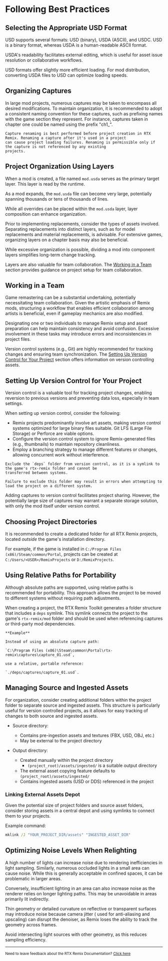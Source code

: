 # Following Best Practices

## Selecting the Appropriate USD Format

USD supports several formats: USD (binary), USDA (ASCII), and USDC. USD is a binary format, whereas USDA is a
human-readable ASCII format.

USDA's readability facilitates external editing, which is useful for asset issue resolution or collaborative workflows.

USD formats offer slightly more efficient loading. For mod distribution, converting USDA files to USD can optimize
loading speeds.

## Organizing Captures

In large mod projects, numerous captures may be taken to encompass all desired modifications. To maintain organization,
it is recommended to adopt a consistent naming convention for these captures, such as prefixing names with the game
section they represent. For instance, captures taken in chapter one could be named using the prefix "ch1_".

```{warning}
Capture renaming is best performed before project creation in RTX Remix. Renaming a capture after it's used in a project
can cause project loading failures. Renaming is permissible only if the capture is not referenced by any existing
projects.
```

## Project Organization Using Layers

When a mod is created, a file named `mod.usda` serves as the primary target layer. This layer is read by the runtime.

As a mod expands, the `mod.usda` file can become very large, potentially spanning thousands or tens of thousands of
lines.

While all overrides can be placed within the `mod.usda` layer, layer composition can enhance organization.

Prior to implementing replacements, consider the types of assets involved. Separating replacements into distinct layers,
such as for model replacements and material replacements, is advisable. For extensive games, organizing layers on a
chapter basis may also be beneficial.

While excessive organization is possible, dividing a mod into component layers simplifies long-term change tracking.

Layers are also valuable for team collaboration. The [Working in a Team](#working-in-a-team) section provides guidance
on project setup for team collaboration.

## Working in a Team

Game remastering can be a substantial undertaking, potentially necessitating team collaboration. Given the artistic
emphasis of Remix mods, structuring a workflow that enables efficient collaboration among artists is beneficial, even if
gameplay mechanics are also modified.

Designating one or two individuals to manage Remix setup and asset preparation can help maintain consistency and avoid
confusion. Excessive involvement in these tasks may introduce errors and inconsistencies in project files.

Version control systems (e.g., Git) are highly recommended for tracking changes and ensuring team synchronization.
The [Setting Up Version Control for Your Project](#setting-up-version-control-for-your-project) section offers
information on version controlling assets.

## Setting Up Version Control for Your Project

Version control is a valuable tool for tracking project changes, enabling reversion to previous versions and preventing
data loss, especially in team settings.

When setting up version control, consider the following:

* Remix projects predominantly involve art assets, making version control systems optimized for large binary files
  suitable. Git LFS (Large File Storage) or Perforce are viable options.
* Configure the version control system to ignore Remix-generated files (e.g., thumbnails) to maintain repository
  cleanliness.
* Employ a branching strategy to manage different features or changes, allowing concurrent work without interference.

```{important}
Exclude the `deps` folder from version control, as it is a symlink to the game's rtx-remix folder and cannot be
transferred between systems.

Failure to exclude this folder may result in errors when attempting to load the project on a different system.
```

Adding captures to version control facilitates project sharing. However, the potentially large size of captures may
warrant a separate storage solution, with only the mod itself under version control.

## Choosing Project Directories

It is recommended to create a dedicated folder for all RTX Remix projects, located *outside* the game's installation
directory.

For example, if the game is installed in `C:/Program Files (x86)/Steam/common/Portal`, projects can be created at
`C:/Users/<USER>/RemixProjects` or `D:/RemixProjects`.

## Using Relative Paths for Portability

Although absolute paths are supported, using relative paths is recommended for portability. This approach allows the
project to be moved to different systems without requiring path adjustments.

When creating a project, the RTX Remix Toolkit generates a folder structure that includes a `deps` symlink. This symlink
connects the project to the game's `rtx-remix/mod` folder and should be used when referencing captures or third-party
mod dependencies.

```{tip}
**Example**

Instead of using an absolute capture path:

`C:\Program Files (x86)\Steam\common\Portal\rtx-remix\captures\capture_01.usd`,

use a relative, portable reference:

`./deps/captures/capture_01.usd`.
```

## Managing Source and Ingested Assets

For organization, consider creating additional folders within the project folder to separate source and ingested assets.
This structure is particularly useful for version controlled projects, as it allows for easy tracking of changes to
both source and ingested assets.

* Source directory:
    * Contains pre-ingestion assets and textures (FBX, USD, OBJ, etc.)
    * May be external to the project directory

* Output directory:
    * Created manually within the project directory
        * `(project_root)/assets/ingested/` is a suitable output directory
    * The external asset copying feature defaults to `(project_root)/assets/ingested/`
    * Contains ingested assets (USD or DDS) referenced in the project

### Linking External Assets Depot

Given the potential size of project folders and source asset folders, consider storing assets in a central depot and
using symlinks to connect them to your projects.

Example command:

```bat
mklink /J "YOUR_PROJECT_DIR/assets" "INGESTED_ASSET_DIR"
```

## Optimizing Noise Levels When Relighting

A high number of lights can increase noise due to rendering inefficiencies in light sampling. Similarly, numerous
occluded lights in a small area can cause noise. While this is generally acceptable in confined spaces, it can be
problematic in larger areas.

Conversely, insufficient lighting in an area can also increase noise as the renderer relies on longer lighting paths.
This may be unavoidable in areas primarily lit indirectly.

Thin geometry or detailed curvature on reflective or transparent surfaces may introduce noise because camera jitter (
used for anti-aliasing and upscaling) can disrupt the denoiser, as Remix loses the ability to track the geometry across
frames.

Avoid intersecting light sources with other geometry, as this reduces sampling efficiency.

***
<sub> Need to leave feedback about the RTX Remix Documentation?  [Click here](https://github.com/NVIDIAGameWorks/rtx-remix/issues/new?assignees=nvdamien&labels=documentation%2Cfeedback%2Ctriage&projects=&template=documentation_feedback.yml&title=%5BDocumentation+feedback%5D%3A+) </sub>
